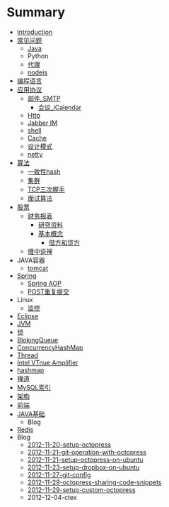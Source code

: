 # Summary

* [Introduction](README.md)
* [常见问题](chang_jian_wen_ti.md)
   * [Java](java.md)
   * Python
   * [代理](dai_li.md)
   * [nodejs](nodejs.md)
* [编程语言](bian_cheng_yu_yan.md)
* [应用协议](ying_yong_xie_yi.md)
   * [邮件_SMTP](you_jian_smtp.md)
       * [会议_iCalendar](hui_yi_icalendar.md)
   * [Http](http.md)
   * [Jabber IM](jabber_im.md)
   * [shell](shell.md)
   * [Cache](cache.md)
   * [设计模式](she_ji_mo_shi.md)
   * [netty](netty.md)
* [算法](集群)
   * [一致性hash](yi_zhi_xing_hash.md)
   * [集群](ji_qun.md)
   * [TCP三次握手](tcpsan_ci_wo_shou.md)
   * [面试算法](mian_shi_suan_fa.md)
* [股票](gupiaomd.md)
   * [财务报表](cai_wu_bao_biao.md)
       * [研究资料](yan_jiu_zi_liao.md)
       * [基本概念](ji_ben_gai_nian.md)
           * [借方和贷方](jie_fang_he_dai_fang.md)
   * [缠中说禅](chan_zhong_shuo_shan.md)
* JAVA容器
   * [tomcat](tomcat.md)
* [Spring](spring.md)
   * [Spring AOP](spring_aop.md)
   * [POST重复提交](postzhong_fu_ti_jiao.md)
* Linux
   * [监控](jian_kong.md)
* [Eclipse](eclipse.md)
* [JVM](jvm.md)
* [锁](suo.md)
* [BlokingQueue](blokingqueue.md)
* [ConcurrencyHashMap](concurrencyhashmap.md)
* [Thread](thread.md)
* [Intel VTnue Amplifier](intel_vtnue_amplifier.md)
* [hashmap](hashmap.md)
* [禅道](shan_dao.md)
* [MySQL索引](mysqlsuo_yin.md)
* [架构](jia_gou.md)
* [前端](qian_duan.md)
* [JAVA基础](javaji_chu.md)
   * Blog
* [Redis](redis.md)
* Blog
   * [2012-11-20-setup-octopress](2012-11-20-setup-octopress.md)
   * [2012-11-21-git-operation-with-octopress](2012-11-21-git-operation-with-octopress.md)
   * [2012-11-21-setup-octopress-on-ubuntu](2012-11-21-setup-octopress-on-ubuntu.md)
   * [2012-11-23-setup-dropbox-on-ubuntu](2012-11-23-setup-dropbox-on-ubuntu.md)
   * [2012-11-27-git-config](2012-11-27-git-config.md)
   * [2012-11-29-octopress-sharing-code-snippets](2012-11-29-octopress-sharing-code-snippets.md)
   * [2012-11-29-setup-custom-octopress](2012-11-29-setup-custom-octopress.md)
   * 2012-12-04-ctex

